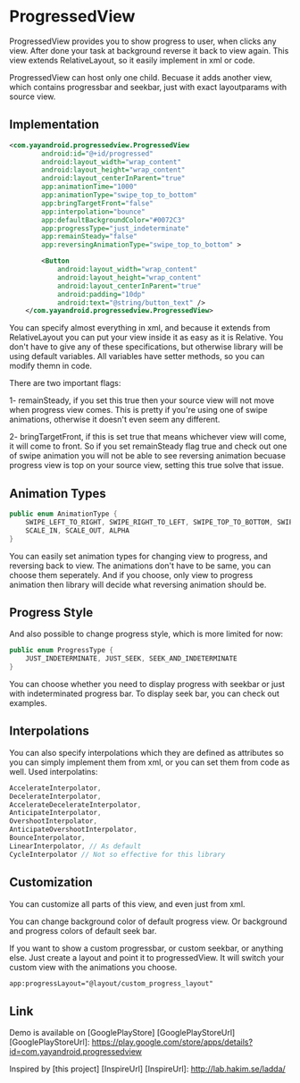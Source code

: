 ProgressedView
==============

ProgressedView provides you to show progress to user, when clicks any view. After done your task at background reverse it back to view again. This view extends RelativeLayout, so it easily implement in xml or code. 

ProgressedView can host only one child. Becuase it adds another view, which contains progressbar and seekbar, just with exact layoutparams with source view. 

Implementation
--------------

```xml
<com.yayandroid.progressedview.ProgressedView
        android:id="@+id/progressed"
        android:layout_width="wrap_content"
        android:layout_height="wrap_content"
        android:layout_centerInParent="true"
        app:animationTime="1000"
        app:animationType="swipe_top_to_bottom"
        app:bringTargetFront="false"
        app:interpolation="bounce"
        app:defaultBackgroundColor="#0072C3"
        app:progressType="just_indeterminate"
        app:remainSteady="false"
        app:reversingAnimationType="swipe_top_to_bottom" >

        <Button
            android:layout_width="wrap_content"
            android:layout_height="wrap_content"
            android:layout_centerInParent="true"
            android:padding="10dp"
            android:text="@string/button_text" />
    </com.yayandroid.progressedview.ProgressedView>
```

You can specify almost everything in xml, and because it extends from RelativeLayout you can put your view inside it as easy as it is Relative. You don't have to give any of these specifications, but otherwise library will be using default variables. All variables have setter methods, so you can modify themn in code.

There are two important flags:

1- remainSteady, if you set this true then your source view will not move when progress view comes. This is pretty if you're using one of swipe animations, otherwise it doesn't even seem any different.

2- bringTargetFront, if this is set true that means whichever view will come, it will come to front. So if you set remainSteady flag true and check out one of swipe animation you will not be able to see reversing animation becuase progress view is top on your source view, setting this true solve that issue. 

Animation Types
---------------

```java
public enum AnimationType {
  	SWIPE_LEFT_TO_RIGHT, SWIPE_RIGHT_TO_LEFT, SWIPE_TOP_TO_BOTTOM, SWIPE_BOTTOM_TO_TOP, 
    SCALE_IN, SCALE_OUT, ALPHA
}
```

You can easily set animation types for changing view to progress, and reversing back to view. The animations don't have to be same, you can choose them seperately. And if you choose, only view to progress animation then library will decide what reversing animation should be.

Progress Style
--------------

And also possible to change progress style, which is more limited for now:

```java
public enum ProgressType {
  	JUST_INDETERMINATE, JUST_SEEK, SEEK_AND_INDETERMINATE
}
```

You can choose whether you need to display progress with seekbar or just with indeterminated progress bar. To display seek bar, you can check out examples.

Interpolations
--------------

You can also specify interpolations which they are defined as attributes so you can simply implement them from xml, or you can set them from code as well. Used interpolatins:

```java
AccelerateInterpolator, 
DecelerateInterpolator, 
AccelerateDecelerateInterpolator, 
AnticipateInterpolator, 
OvershootInterpolator, 
AnticipateOvershootInterpolator, 
BounceInterpolator, 
LinearInterpolator, // As default 
CycleInterpolator // Not so effective for this library
```

Customization
-------------

You can customize all parts of this view, and even just from xml. 

You can change background color of default progress view. Or background and progress colors of default seek bar. 

If you want to show a custom progressbar, or custom seekbar, or anything else. Just create a layout and point it to progressedView. It will switch your custom view with the animations you choose. 

```xml
app:progressLayout="@layout/custom_progress_layout"
```

Link
----
Demo is available on [GooglePlayStore] [GooglePlayStoreUrl]
[GooglePlayStoreUrl]: https://play.google.com/store/apps/details?id=com.yayandroid.progressedview

Inspired by [this project] [InspireUrl]
[InspireUrl]: http://lab.hakim.se/ladda/
